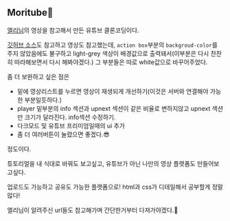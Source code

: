 ## Moritube🐾

[엘리님](https://youtu.be/67stn7Pu7s4)의 영상을 참고해서 만든 유튜브 클론코딩이다.

[깃허브 소스](https://github.com/dream-ellie/youtube-site)도 참고하고 영상도 참고했는데,  `action box`부분의 `backgroud-color`를 주지 않았음에도 불구하고 light-grey 색상이 배경값으로 출력돼서(이부분은 다시 찬찬히 따라해보면서 다시 해봐야겠다.)  그 부분들은 따로 white값으로 바꾸어주었다.

좀 더 보완하고 싶은 점은

- 밑에 영상리스트를 누르면 영상이 재생되게 개선하기(이것은 서버와 연결해야 가능한 부분일듯하다.)
- player 밑부분의 info 섹션과 upnext 섹션이 같은 비율로 변하지않고 upnext 섹션만 크기가 달라진다. info섹션 수정하기.
- 다크모드 및 유튜브 프리미엄일때의 ui 추가
- 좀 더 여러버튼이 눌렸으면 좋겠다.😎

정도이다. 



튜토리얼을 내 식대로 바꿔도 보고싶고, 유튜브가 아닌 나만의 영상 플랫폼도 만들어보고싶다.

업로드도 가능하고 공유도 가능한 플랫폼으로! html과 css가 디테일해서 공부할게 정말 많다!

엘리님이 알려주신 url들도 참고해가며 간단한거부터 다져가야겠다.🤗
